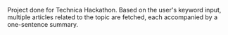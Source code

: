 Project done for Technica Hackathon. Based on the user's keyword input, multiple articles related to the topic are fetched, each accompanied by a one-sentence summary.
